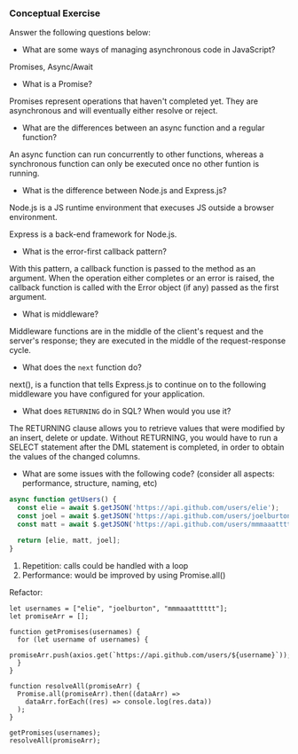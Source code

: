### Conceptual Exercise

Answer the following questions below:

- What are some ways of managing asynchronous code in JavaScript?

Promises, Async/Await


- What is a Promise?

Promises represent operations that haven't completed yet. They are asynchronous and will eventually either resolve or reject.

- What are the differences between an async function and a regular function?

An async function can run concurrently to other functions, whereas a synchronous function can only be executed once no other funtion is running. 


- What is the difference between Node.js and Express.js?

Node.js is a JS runtime environment that execuses JS outside a browser environment. 

Express is a back-end framework for Node.js.

- What is the error-first callback pattern?

With this pattern, a callback function is passed to the method as an argument. When the operation either completes or an error is raised, the callback function is called with the Error object (if any) passed as the first argument.

- What is middleware?

Middleware functions are in the middle of the client's request and the server's response; they are executed in the middle of the request-response cycle. 

- What does the `next` function do?

next(), is a function that tells Express.js to continue on to the following middleware you have configured for your application.

- What does `RETURNING` do in SQL? When would you use it?

The RETURNING clause allows you to retrieve values that were modified by an insert, delete or update. Without RETURNING, you would have to run a SELECT statement after the DML statement is completed, in order to obtain the values of the changed columns. 

- What are some issues with the following code? (consider all aspects: performance, structure, naming, etc)

```js
async function getUsers() {
  const elie = await $.getJSON('https://api.github.com/users/elie');
  const joel = await $.getJSON('https://api.github.com/users/joelburton');
  const matt = await $.getJSON('https://api.github.com/users/mmmaaatttttt');

  return [elie, matt, joel];
}
```

1. Repetition: calls could be handled with a loop
2. Performance: would be improved by using Promise.all()

Refactor: 

```
let usernames = ["elie", "joelburton", "mmmaaatttttt"];
let promiseArr = [];

function getPromises(usernames) {
  for (let username of usernames) {
    promiseArr.push(axios.get(`https://api.github.com/users/${username}`));
  }
}

function resolveAll(promiseArr) {
  Promise.all(promiseArr).then((dataArr) =>
    dataArr.forEach((res) => console.log(res.data))
  );
}

getPromises(usernames);
resolveAll(promiseArr);
```
